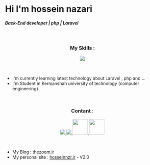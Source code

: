<h1>Hi I'm hossein nazari</h1>
<h5>Back-End developer | php | Laravel</h5>

<br/>

<div align="center">
  <h3 align="center">My Skills :</h3>

  <img src="https://skillicons.dev/icons?i=laravel,php,tailwind,bootstrap,git,github,html,css" />
  
</div>

<br/>
<br/>

- I'm currently learning latest technology about Laravel , php and ...
- I'm Student in Kermanshah university of technology (computer engineering)</p>

<br/>

<div align="center">
  <h3 align="center">Contant :</h3>

                    
 <p align="center">
  <a href="https://www.linkedin.com/in/hossein-nzr/" target="_blank">
      <img src="https://skillicons.dev/icons?i=linkedin" />
  </a>

  <a href="mailto:nazari.hossein28@gmaail.com" target="_blank">
      <img src="https://skillicons.dev/icons?i=gmail" />
  </a>

  <a href="https://t.me/+989164992639" target="_blank" margin="0 1rem">
    <img width="50px" src="https://github.com/gauravghongde/social-icons/blob/master/PNG/Color/Telegram.png" />
  </a>

  <a href="https://wa.me/+989164992639" target="_blank">
    <img width="50px" src="https://github.com/gauravghongde/social-icons/blob/master/PNG/Color/WhatsApp.png" />
  </a>
 </p>
</div>

<br/>

- My Blog : <a href="https://thezoom.ir" target="_blank">thezoom.ir</a>
- My personal site : <a href="https://hosseinnzr.ir" target="_blank">hosseinnzr.ir</a> - V2.0
<!--- - My social network project : <a href="[https://hosseinnzr.ir](https://social.thezoom.ir/)" target="_blank">[social.thezoom.ir](https://social.thezoom.ir/) - Updating</a> --->

